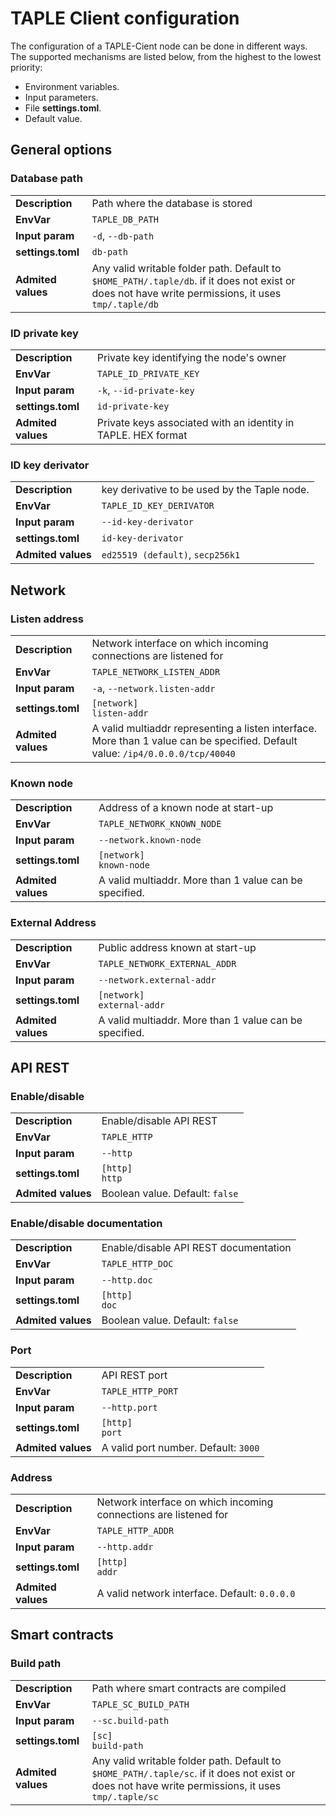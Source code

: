 # TAPLE Client configuration

The configuration of a TAPLE-Cient node can be done in different ways. The supported mechanisms are listed below, from the highest to the lowest priority:

- Environment variables.
- Input parameters.
- File **settings.toml**.
- Default value.

## General options

### Database path

<table>
  <tr>
    <td ><b>Description</b></td>
    <td >Path where the database is stored</td>
  </tr>
  <tr>
    <td ><b>EnvVar</b></td>
    <td ><code>TAPLE_DB_PATH</code></td>
  </tr>
  <tr>
    <td ><b>Input param</b></td>
    <td ><code>-d</code>, <code>--db-path</code></td>
  </tr>
  <tr>
    <td ><b>settings.toml</b></td>
    <td ><code>db-path</code></td>
  </tr>
  <tr>
    <td ><b>Admited values</b></td>
    <td >Any valid writable folder path. Default to <code>$HOME_PATH/.taple/db</code>. if it does not exist or does not have write permissions, it uses <code>tmp/.taple/db</code></td>
  </tr>
</table>

### ID private key

<table>
  <tr>
    <td ><b>Description</b></td>
    <td >Private key identifying the node's owner</td>
  </tr>
  <tr>
    <td ><b>EnvVar</b></td>
    <td ><code>TAPLE_ID_PRIVATE_KEY</code></td>
  </tr>
  <tr>
    <td ><b>Input param</b></td>
    <td ><code>-k</code>, <code>--id-private-key</code></td>
  </tr>
  <tr>
    <td ><b>settings.toml</b></td>
    <td ><code>id-private-key</code></td>
  </tr>
  <tr>
    <td ><b>Admited values</b></td>
    <td >Private keys associated with an identity in TAPLE. HEX format</td>
  </tr>
</table>

### ID key derivator

<table>
  <tr>
    <td ><b>Description</b></td>
    <td >key derivative to be used by the Taple node.</td>
  </tr>
  <tr>
    <td ><b>EnvVar</b></td>
    <td ><code>TAPLE_ID_KEY_DERIVATOR</code></td>
  </tr>
  <tr>
    <td ><b>Input param</b></td>
    <td ><code>--id-key-derivator</code></td>
  </tr>
  <tr>
    <td ><b>settings.toml</b></td>
    <td ><code>id-key-derivator</code></td>
  </tr>
  <tr>
    <td ><b>Admited values</b></td>
    <td ><code>ed25519 (default)</code>, <code>secp256k1</code></td>
  </tr>
</table>

## Network

### Listen address

<table>
  <tr>
    <td ><b>Description</b></td>
    <td >Network interface on which incoming connections are listened for</td>
  </tr>
  <tr>
    <td ><b>EnvVar</b></td>
    <td ><code>TAPLE_NETWORK_LISTEN_ADDR</code></td>
  </tr>
  <tr>
    <td ><b>Input param</b></td>
    <td ><code>-a</code>, <code>--network.listen-addr</code></td>
  </tr>
  <tr>
    <td ><b>settings.toml</b></td>
    <td ><code>[network]<br/>listen-addr</code></td>
  </tr>
  <tr>
    <td ><b>Admited values</b></td>
    <td >A valid multiaddr representing a listen interface. More than 1 value can be specified. Default value: <code>/ip4/0.0.0.0/tcp/40040</code></td>
  </tr>
</table>

### Known node

<table>
  <tr>
    <td ><b>Description</b></td>
    <td >Address of a known node at start-up</td>
  </tr>
  <tr>
    <td ><b>EnvVar</b></td>
    <td ><code>TAPLE_NETWORK_KNOWN_NODE</code></td>
  </tr>
  <tr>
    <td ><b>Input param</b></td>
    <td ><code>--network.known-node</code></td>
  </tr>
  <tr>
    <td ><b>settings.toml</b></td>
    <td ><code>[network]<br/>known-node</code></td>
  </tr>
  <tr>
    <td ><b>Admited values</b></td>
    <td >A valid multiaddr. More than 1 value can be specified.</td>
  </tr>
</table>

### External Address

<table>
  <tr>
    <td ><b>Description</b></td>
    <td >Public address known at start-up</td>
  </tr>
  <tr>
    <td ><b>EnvVar</b></td>
    <td ><code>TAPLE_NETWORK_EXTERNAL_ADDR</code></td>
  </tr>
  <tr>
    <td ><b>Input param</b></td>
    <td ><code>--network.external-addr</code></td>
  </tr>
  <tr>
    <td ><b>settings.toml</b></td>
    <td ><code>[network]<br/>external-addr</code></td>
  </tr>
  <tr>
    <td ><b>Admited values</b></td>
    <td >A valid multiaddr. More than 1 value can be specified.</td>
  </tr>
</table>

## API REST

### Enable/disable

<table>
  <tr>
    <td ><b>Description</b></td>
    <td >Enable/disable API REST</td>
  </tr>
  <tr>
    <td ><b>EnvVar</b></td>
    <td ><code>TAPLE_HTTP</code></td>
  </tr>
  <tr>
    <td ><b>Input param</b></td>
    <td ><code>--http</code></td>
  </tr>
  <tr>
    <td ><b>settings.toml</b></td>
    <td ><code>[http]<br/>http</code></td>
  </tr>
  <tr>
    <td ><b>Admited values</b></td>
    <td >Boolean value. Default: <code>false</code></td>
  </tr>
</table>

### Enable/disable documentation

<table>
  <tr>
    <td ><b>Description</b></td>
    <td >Enable/disable API REST documentation</td>
  </tr>
  <tr>
    <td ><b>EnvVar</b></td>
    <td ><code>TAPLE_HTTP_DOC</code></td>
  </tr>
  <tr>
    <td ><b>Input param</b></td>
    <td ><code>--http.doc</code></td>
  </tr>
  <tr>
    <td ><b>settings.toml</b></td>
    <td ><code>[http]<br/>doc</code></td>
  </tr>
  <tr>
    <td ><b>Admited values</b></td>
    <td >Boolean value. Default: <code>false</code></td>
  </tr>
</table>

### Port

<table>
  <tr>
    <td ><b>Description</b></td>
    <td >API REST port</td>
  </tr>
  <tr>
    <td ><b>EnvVar</b></td>
    <td ><code>TAPLE_HTTP_PORT</code></td>
  </tr>
  <tr>
    <td ><b>Input param</b></td>
    <td ><code>--http.port</code></td>
  </tr>
  <tr>
    <td ><b>settings.toml</b></td>
    <td ><code>[http]<br/>port</code></td>
  </tr>
  <tr>
    <td ><b>Admited values</b></td>
    <td >A valid port number. Default: <code>3000</code></td>
  </tr>
</table>

### Address

<table>
  <tr>
    <td ><b>Description</b></td>
    <td >Network interface on which incoming connections are listened for</td>
  </tr>
  <tr>
    <td ><b>EnvVar</b></td>
    <td ><code>TAPLE_HTTP_ADDR</code></td>
  </tr>
  <tr>
    <td ><b>Input param</b></td>
    <td ><code>--http.addr</code></td>
  </tr>
  <tr>
    <td ><b>settings.toml</b></td>
    <td ><code>[http]<br/>addr</code></td>
  </tr>
  <tr>
    <td ><b>Admited values</b></td>
    <td >A valid network interface. Default: <code>0.0.0.0</code></td>
  </tr>
</table>

## Smart contracts

### Build path

<table>
  <tr>
    <td ><b>Description</b></td>
    <td >Path where smart contracts are compiled</td>
  </tr>
  <tr>
    <td ><b>EnvVar</b></td>
    <td ><code>TAPLE_SC_BUILD_PATH</code></td>
  </tr>
  <tr>
    <td ><b>Input param</b></td>
    <td ><code>--sc.build-path</code></td>
  </tr>
  <tr>
    <td ><b>settings.toml</b></td>
    <td ><code>[sc]<br/>build-path</code></td>
  </tr>
  <tr>
    <td ><b>Admited values</b></td>
    <td >Any valid writable folder path. Default to <code>$HOME_PATH/.taple/sc</code>. if it does not exist or does not have write permissions, it uses <code>tmp/.taple/sc</code></td>
  </tr>
</table>